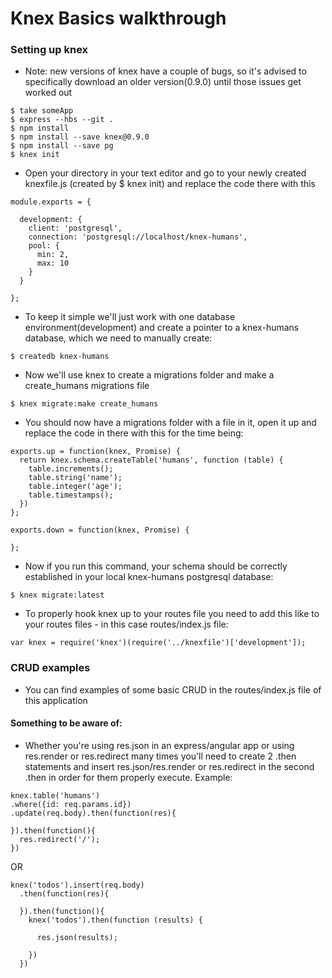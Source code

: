 # Knex Basics walkthrough

### Setting up knex
* Note: new versions of knex have a couple of bugs, so it's advised to specifically download an older version(0.9.0) until those issues get worked out
```
$ take someApp
$ express --hbs --git .
$ npm install
$ npm install --save knex@0.9.0
$ npm install --save pg
$ knex init
```
* Open your directory in your text editor and go to your newly created knexfile.js (created by $ knex init) and replace the code there with this

```
module.exports = {

  development: {
    client: 'postgresql',
    connection: 'postgresql://localhost/knex-humans',
    pool: {
      min: 2,
      max: 10
    }
  }

};
```

* To keep it simple we'll just work with one database environment(development) and create a pointer to a knex-humans database, which we need to manually create:

```
$ createdb knex-humans
```
* Now we'll use knex to create a migrations folder and make a create_humans migrations file

```
$ knex migrate:make create_humans
```

* You should now have a migrations folder with a file in it, open it up and replace the code in there with this for the time being:

```
exports.up = function(knex, Promise) {
  return knex.schema.createTable('humans', function (table) {
    table.increments();
    table.string('name');
    table.integer('age');
    table.timestamps();
  })
};

exports.down = function(knex, Promise) {

};
```

* Now if you run this command, your schema should be correctly established in your local knex-humans postgresql database:

```
$ knex migrate:latest
```

* To properly hook knex up to your routes file you need to add this like to your routes files - in this case routes/index.js file:

```
var knex = require('knex')(require('../knexfile')['development']);
```

### CRUD examples
* You can find examples of some basic CRUD in the routes/index.js file of this application

#### Something to be aware of:
* Whether you're using res.json in an express/angular app or using res.render or res.redirect many times you'll need to create 2 .then statements and insert res.json/res.render or res.redirect in the second .then in order for them properly execute. Example:

```
knex.table('humans')
.where({id: req.params.id})
.update(req.body).then(function(res){

}).then(function(){
  res.redirect('/');
})
```

OR

```
knex('todos').insert(req.body)
  .then(function(res){

  }).then(function(){
    knex('todos').then(function (results) {

      res.json(results);

    })
  })
```
